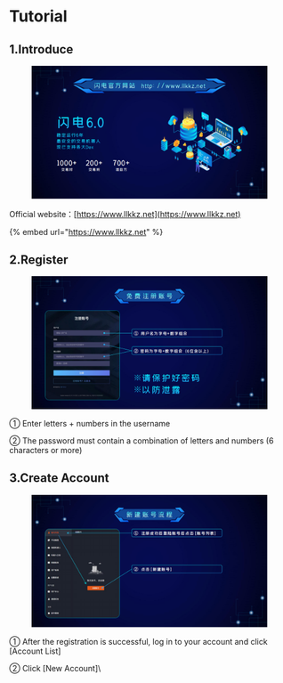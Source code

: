 # Tutorial

## 1.Introduce <a href="#introduce" id="introduce"></a>

<figure><img src="../.gitbook/assets/介绍.png" alt=""><figcaption></figcaption></figure>

Official website：[https://www.llkkz.net](https://www.llkkz.net)

{% embed url="https://www.llkkz.net" %}

## 2.Register <a href="#register" id="register"></a>

<figure><img src="../.gitbook/assets/注册.png" alt=""><figcaption></figcaption></figure>

① Enter letters + numbers in the username

② The password must contain a combination of letters and numbers (6 characters or more)

## 3.Create Account <a href="#account" id="account"></a>

<figure><img src="../.gitbook/assets/创建账号.png" alt=""><figcaption></figcaption></figure>

① After the registration is successful, log in to your account and click \[Account List]

② Click \[New Account]\
